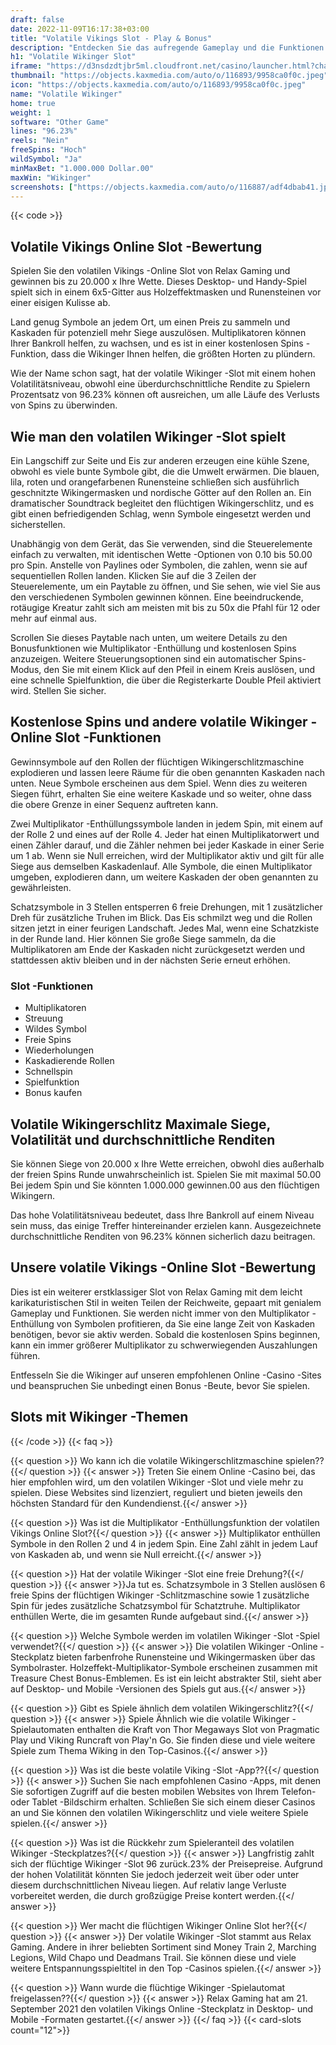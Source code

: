 ```yaml
---
draft: false
date: 2022-11-09T16:17:38+03:00
title: "Volatile Vikings Slot - Play & Bonus"
description: "Entdecken Sie das aufregende Gameplay und die Funktionen des volatilen Wikinger -Steckplatzes in unserer vollständigen Bewertung. Wir werden auch zeigen, wo wir es mit dem besten Casino -Bonus spielen können."
h1: "Volatile Wikinger Slot"
iframe: "https://d3nsdzdtjbr5ml.cloudfront.net/casino/launcher.html?channel=web&moneymode=fun&jurisdiction=MT&lang=en_US&gameid=volatilevikings"
thumbnail: "https://objects.kaxmedia.com/auto/o/116893/9958ca0f0c.jpeg"
icon: "https://objects.kaxmedia.com/auto/o/116893/9958ca0f0c.jpeg"
name: "Volatile Wikinger"
home: true
weight: 1
software: "Other Game"
lines: "96.23%"
reels: "Nein"
freeSpins: "Hoch"
wildSymbol: "Ja"
minMaxBet: "1.000.000 Dollar.00"
maxWin: "Wikinger"
screenshots: ["https://objects.kaxmedia.com/auto/o/116887/adf4dbab41.jpeg"]
---
```


{{< code >}}<h2>Volatile Vikings Online Slot -Bewertung</h2><p>Spielen Sie den volatilen Vikings -Online Slot von Relax Gaming und gewinnen bis zu 20.000 x Ihre Wette. Dieses Desktop- und Handy-Spiel spielt sich in einem 6x5-Gitter aus Holzeffektmasken und Runensteinen vor einer eisigen Kulisse ab.</p><p>Land genug Symbole an jedem Ort, um einen Preis zu sammeln und Kaskaden für potenziell mehr Siege auszulösen. Multiplikatoren können Ihrer Bankroll helfen, zu wachsen, und es ist in einer kostenlosen Spins -Funktion, dass die Wikinger Ihnen helfen, die größten Horten zu plündern.</p><p>Wie der Name schon sagt, hat der volatile Wikinger -Slot mit einem hohen Volatilitätsniveau, obwohl eine überdurchschnittliche Rendite zu Spielern Prozentsatz von 96.23% können oft ausreichen, um alle Läufe des Verlusts von Spins zu überwinden.</p><h2>Wie man den volatilen Wikinger -Slot spielt</h2><p>Ein Langschiff zur Seite und Eis zur anderen erzeugen eine kühle Szene, obwohl es viele bunte Symbole gibt, die die Umwelt erwärmen. Die blauen, lila, roten und orangefarbenen Runensteine schließen sich ausführlich geschnitzte Wikingermasken und nordische Götter auf den Rollen an. Ein dramatischer Soundtrack begleitet den flüchtigen Wikingerschlitz, und es gibt einen befriedigenden Schlag, wenn Symbole eingesetzt werden und sicherstellen.</p><p>Unabhängig von dem Gerät, das Sie verwenden, sind die Steuerelemente einfach zu verwalten, mit identischen Wette -Optionen von 0.10 bis 50.00 pro Spin. Anstelle von Paylines oder Symbolen, die zahlen, wenn sie auf sequentiellen Rollen landen. Klicken Sie auf die 3 Zeilen der Steuerelemente, um ein Paytable zu öffnen, und Sie sehen, wie viel Sie aus den verschiedenen Symbolen gewinnen können. Eine beeindruckende, rotäugige Kreatur zahlt sich am meisten mit bis zu 50x die Pfahl für 12 oder mehr auf einmal aus.</p><p>Scrollen Sie dieses Paytable nach unten, um weitere Details zu den Bonusfunktionen wie Multiplikator -Enthüllung und kostenlosen Spins anzuzeigen. Weitere Steuerungsoptionen sind ein automatischer Spins-Modus, den Sie mit einem Klick auf den Pfeil in einem Kreis auslösen, und eine schnelle Spielfunktion, die über die Registerkarte Double Pfeil aktiviert wird. Stellen Sie sicher.</p><h2>Kostenlose Spins und andere volatile Wikinger -Online Slot -Funktionen</h2><p>Gewinnsymbole auf den Rollen der flüchtigen Wikingerschlitzmaschine explodieren und lassen leere Räume für die oben genannten Kaskaden nach unten. Neue Symbole erscheinen aus dem Spiel. Wenn dies zu weiteren Siegen führt, erhalten Sie eine weitere Kaskade und so weiter, ohne dass die obere Grenze in einer Sequenz auftreten kann.</p><p>Zwei Multiplikator -Enthüllungssymbole landen in jedem Spin, mit einem auf der Rolle 2 und eines auf der Rolle 4. Jeder hat einen Multiplikatorwert und einen Zähler darauf, und die Zähler nehmen bei jeder Kaskade in einer Serie um 1 ab. Wenn sie Null erreichen, wird der Multiplikator aktiv und gilt für alle Siege aus demselben Kaskadenlauf. Alle Symbole, die einen Multiplikator umgeben, explodieren dann, um weitere Kaskaden der oben genannten zu gewährleisten.</p><p>Schatzsymbole in 3 Stellen entsperren 6 freie Drehungen, mit 1 zusätzlicher Dreh für zusätzliche Truhen im Blick. Das Eis schmilzt weg und die Rollen sitzen jetzt in einer feurigen Landschaft. Jedes Mal, wenn eine Schatzkiste in der Runde land. Hier können Sie große Siege sammeln, da die Multiplikatoren am Ende der Kaskaden nicht zurückgesetzt werden und stattdessen aktiv bleiben und in der nächsten Serie erneut erhöhen.</p><h3>
Slot -Funktionen</h3><ul>
<li></span>
Multiplikatoren</li>
<li></span>
Streuung</li>
<li></span>
Wildes Symbol</li>
<li></span>
Freie Spins</li>
<li></span>
Wiederholungen</li>
<li></span>
Kaskadierende Rollen</li>
<li></span>
Schnellspin</li>
<li></span>
Spielfunktion</li>
<li></span>
Bonus kaufen</li></ul><h2>Volatile Wikingerschlitz Maximale Siege, Volatilität und durchschnittliche Renditen</h2><p>Sie können Siege von 20.000 x Ihre Wette erreichen, obwohl dies außerhalb der freien Spins Runde unwahrscheinlich ist. Spielen Sie mit maximal 50.00 Bei jedem Spin und Sie könnten 1.000.000 gewinnen.00 aus den flüchtigen Wikingern.</p><p>Das hohe Volatilitätsniveau bedeutet, dass Ihre Bankroll auf einem Niveau sein muss, das einige Treffer hintereinander erzielen kann. Ausgezeichnete durchschnittliche Renditen von 96.23% können sicherlich dazu beitragen.</p><h2>Unsere volatile Vikings -Online Slot -Bewertung</h2><p>Dies ist ein weiterer erstklassiger Slot von Relax Gaming mit dem leicht karikaturistischen Stil in weiten Teilen der Reichweite, gepaart mit genialem Gameplay und Funktionen. Sie werden nicht immer von den Multiplikator -Enthüllung von Symbolen profitieren, da Sie eine lange Zeit von Kaskaden benötigen, bevor sie aktiv werden. Sobald die kostenlosen Spins beginnen, kann ein immer größerer Multiplikator zu schwerwiegenden Auszahlungen führen.</p><p>Entfesseln Sie die Wikinger auf unseren empfohlenen Online -Casino -Sites und beanspruchen Sie unbedingt einen Bonus -Beute, bevor Sie spielen.</p><h2>Slots mit Wikinger -Themen</h2>
{{< /code >}}
{{< faq >}}

{{< question >}} Wo kann ich die volatile Wikingerschlitzmaschine spielen??{{</ question >}}
{{< answer >}} Treten Sie einem Online -Casino bei, das hier empfohlen wird, um den volatilen Wikinger -Slot und viele mehr zu spielen. Diese Websites sind lizenziert, reguliert und bieten jeweils den höchsten Standard für den Kundendienst.{{</ answer >}}

{{< question >}} Was ist die Multiplikator -Enthüllungsfunktion der volatilen Vikings Online Slot?{{</ question >}}
{{< answer >}} Multiplikator enthüllen Symbole in den Rollen 2 und 4 in jedem Spin. Eine Zahl zählt in jedem Lauf von Kaskaden ab, und wenn sie Null erreicht.{{</ answer >}}

{{< question >}} Hat der volatile Wikinger -Slot eine freie Drehung?{{</ question >}}
{{< answer >}}Ja tut es. Schatzsymbole in 3 Stellen auslösen 6 freie Spins der flüchtigen Wikinger -Schlitzmaschine sowie 1 zusätzliche Spin für jedes zusätzliche Schatzsymbol für Schatztruhe. Multiplikator enthüllen Werte, die im gesamten Runde aufgebaut sind.{{</ answer >}}

{{< question >}} Welche Symbole werden im volatilen Wikinger -Slot -Spiel verwendet?{{</ question >}}
{{< answer >}} Die volatilen Wikinger -Online -Steckplatz bieten farbenfrohe Runensteine und Wikingermasken über das Symbolraster. Holzeffekt-Multiplikator-Symbole erscheinen zusammen mit Treasure Chest Bonus-Emblemen. Es ist ein leicht abstrakter Stil, sieht aber auf Desktop- und Mobile -Versionen des Spiels gut aus.{{</ answer >}}

{{< question >}} Gibt es Spiele ähnlich dem volatilen Wikingerschlitz?{{</ question >}}
{{< answer >}} Spiele Ähnlich wie die volatile Wikinger -Spielautomaten enthalten die Kraft von Thor Megaways Slot von Pragmatic Play und Viking Runcraft von Play'n Go. Sie finden diese und viele weitere Spiele zum Thema Wiking in den Top-Casinos.{{</ answer >}}

{{< question >}} Was ist die beste volatile Viking -Slot -App??{{</ question >}}
{{< answer >}} Suchen Sie nach empfohlenen Casino -Apps, mit denen Sie sofortigen Zugriff auf die besten mobilen Websites von Ihrem Telefon- oder Tablet -Bildschirm erhalten. Schließen Sie sich einem dieser Casinos an und Sie können den volatilen Wikingerschlitz und viele weitere Spiele spielen.{{</ answer >}}

{{< question >}} Was ist die Rückkehr zum Spieleranteil des volatilen Wikinger -Steckplatzes?{{</ question >}}
{{< answer >}} Langfristig zahlt sich der flüchtige Wikinger -Slot 96 zurück.23% der Preisepreise. Aufgrund der hohen Volatilität könnten Sie jedoch jederzeit weit über oder unter diesem durchschnittlichen Niveau liegen. Auf relativ lange Verluste vorbereitet werden, die durch großzügige Preise kontert werden.{{</ answer >}}

{{< question >}} Wer macht die flüchtigen Wikinger Online Slot her?{{</ question >}}
{{< answer >}} Der volatile Wikinger -Slot stammt aus Relax Gaming. Andere in ihrer beliebten Sortiment sind Money Train 2, Marching Legions, Wild Chapo und Deadmans Trail. Sie können diese und viele weitere Entspannungsspieltitel in den Top -Casinos spielen.{{</ answer >}}

{{< question >}} Wann wurde die flüchtige Wikinger -Spielautomat freigelassen??{{</ question >}}
{{< answer >}} Relax Gaming hat am 21. September 2021 den volatilen Vikings Online -Steckplatz in Desktop- und Mobile -Formaten gestartet.{{</ answer >}}
{{</ faq >}}
{{< card-slots count="12">}}